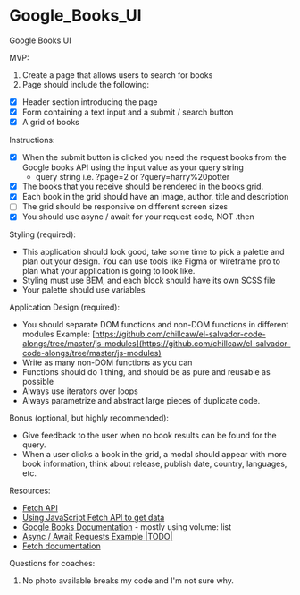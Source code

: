 # Google_Books_UI

Google Books UI

MVP:

1. Create a page that allows users to search for books
2. Page should include the following:

-   [x] Header section introducing the page
-   [x] Form containing a text input and a submit / search button
-   [x] A grid of books

Instructions:

-   [x] When the submit button is clicked you need the request books from the Google books API using the input value as your query string
    -   query string i.e. ?page=2 or ?query=harry%20potter
-   [x] The books that you receive should be rendered in the books grid.
-   [x] Each book in the grid should have an image, author, title and description
-   [ ] The grid should be responsive on different screen sizes
-   [x] You should use async / await for your request code, NOT .then

Styling (required):

-   This application should look good, take some time to pick a palette and plan out your design. You can use tools like Figma or wireframe pro to plan what your application is going to look like.
-   Styling must use BEM, and each block should have its own SCSS file
-   Your palette should use variables

Application Design (required):

-   You should separate DOM functions and non-DOM functions in different modules Example: [https://github.com/chillcaw/el-salvador-code-alongs/tree/master/js-modules](https://github.com/chillcaw/el-salvador-code-alongs/tree/master/js-modules)
-   Write as many non-DOM functions as you can
-   Functions should do 1 thing, and should be as pure and reusable as possible
-   Always use iterators over loops
-   Always parametrize and abstract large pieces of duplicate code.

Bonus (optional, but highly recommended):

-   Give feedback to the user when no book results can be found for the query.
-   When a user clicks a book in the grid, a modal should appear with more book information, think about release, publish date, country, languages, etc.

Resources:

-   [Fetch API](https://developer.mozilla.org/en-US/docs/Web/API/Fetch_API)
-   [Using JavaScript Fetch API to get data](https://www.digitalocean.com/community/tutorials/how-to-use-the-javascript-fetch-api-to-get-data)
-   [Google Books Documentation](https://developers.google.com/books/docs/v1/reference/volumes/list) - mostly using volume: list
-   [Async / Await Requests Example |TODO|](https://github.com/nology-tech/curriculum-documentation/blob/main/js/projects/google-books)
-   [Fetch documentation](https://www.w3schools.com/js/js_api_fetch.asp)

Questions for coaches:

1. No photo available breaks my code and I'm not sure why.
